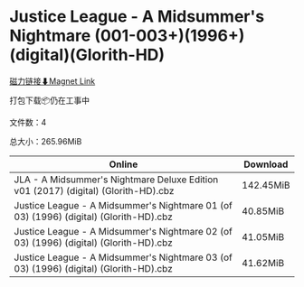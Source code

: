 # Justice League - A Midsummer's Nightmare (001-003+)(1996+)(digital)(Glorith-HD)

[磁力链接⬇Magnet Link](magnet:?xt=urn:btih:f5a7af282bd4a242ebb6478794548de20dec947b&dn=Justice%20League%20-%20A%20Midsummer%27s%20Nightmare%20%28001-003%2B%29%281996%2B%29%28digital%29%28Glorith-HD%29)

打包下载📦仍在工事中

文件数：4

总大小：265.96MiB

Online | Download
--- | ---
JLA - A Midsummer's Nightmare Deluxe Edition v01 (2017) (digital) (Glorith-HD).cbz | 142.45MiB
Justice League - A Midsummer's Nightmare 01 (of 03) (1996) (digital) (Glorith-HD).cbz | 40.85MiB
Justice League - A Midsummer's Nightmare 02 (of 03) (1996) (digital) (Glorith-HD).cbz | 41.05MiB
Justice League - A Midsummer's Nightmare 03 (of 03) (1996) (digital) (Glorith-HD).cbz | 41.62MiB